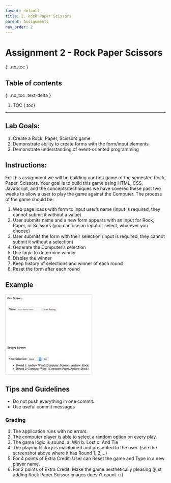 ```yaml
---
layout: default
title: 2. Rock Paper Scissors
parent: Assignments
nav_order: 2
---
```

# Assignment 2 - Rock Paper Scissors
{: .no_toc }

## Table of contents
{: .no_toc .text-delta }

1. TOC
{:toc}

---

## Lab Goals:
1. Create a Rock, Paper, Scissors game
2. Demonstrate ability to create forms with the form/input elements
3. Demonstrate understanding of event-oriented programming

## Instructions:
For this assignment we will be building our first game of the semester: Rock, Paper, Scissors. Your
goal is to build this game using HTML, CSS, JavaScript, and the concepts/techniques we have covered
these past two weeks to allow a user to play the game against the Computer. The process of the game
should be:
1. Web page loads with form to input user’s name (input is required, they cannot submit it without a value)
2. User submits name and a new form appears with an input for Rock, Paper, or Scissors (you can use an input or select, whatever you choose)
3. User submits the form with their selection (input is required, they cannot submit it without a selection)
4. Generate the Computer’s selection
5. Use logic to determine winner
6. Display the winner
7. Keep history of selections and winner of each round
8. Reset the form after each round

## Example
<img alt="example image" src="assets/example.png" style="height:250px; border:1px #ddd solid;"/>

## Tips and Guidelines
* Do not push everything in one commit.
* Use useful commit messages

### Grading
1. The application runs with no errors.
2. The computer player is able to select a random option on every play.
3. The game logic is sound.
  a. Win
  b. Lost
  c. And Tie
4. The playing history is maintained and presented to the user. (see the screenshot above where it has Round 1, 2,…)
5. For 4 points of Extra Credit: User can Reset the game and Type in a new player name.
6. For 2 points of Extra Credit: Make the game aesthetically pleasing (just adding Rock Paper Scissor images doesn’t count ☺)